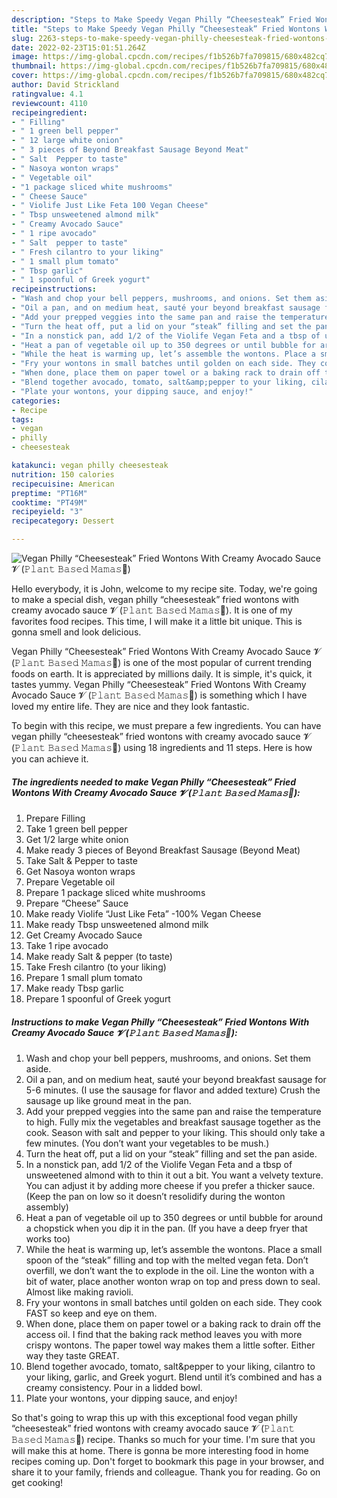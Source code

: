 ```yaml
---
description: "Steps to Make Speedy Vegan Philly “Cheesesteak” Fried Wontons With Creamy Avocado Sauce 𝓥 (𝙿𝚕𝚊𝚗𝚝 𝙱𝚊𝚜𝚎𝚍 𝙼𝚊𝚖𝚊𝚜🌿)"
title: "Steps to Make Speedy Vegan Philly “Cheesesteak” Fried Wontons With Creamy Avocado Sauce 𝓥 (𝙿𝚕𝚊𝚗𝚝 𝙱𝚊𝚜𝚎𝚍 𝙼𝚊𝚖𝚊𝚜🌿)"
slug: 2263-steps-to-make-speedy-vegan-philly-cheesesteak-fried-wontons-with-creamy-avocado-sauce
date: 2022-02-23T15:01:51.264Z
image: https://img-global.cpcdn.com/recipes/f1b526b7fa709815/680x482cq70/vegan-philly-cheesesteak-fried-wontons-with-creamy-avocado-sauce-𝓥-𝙿𝚕𝚊𝚗𝚝-𝙱𝚊𝚜𝚎𝚍-𝙼𝚊𝚖𝚊𝚜-recipe-main-photo.jpg
thumbnail: https://img-global.cpcdn.com/recipes/f1b526b7fa709815/680x482cq70/vegan-philly-cheesesteak-fried-wontons-with-creamy-avocado-sauce-𝓥-𝙿𝚕𝚊𝚗𝚝-𝙱𝚊𝚜𝚎𝚍-𝙼𝚊𝚖𝚊𝚜-recipe-main-photo.jpg
cover: https://img-global.cpcdn.com/recipes/f1b526b7fa709815/680x482cq70/vegan-philly-cheesesteak-fried-wontons-with-creamy-avocado-sauce-𝓥-𝙿𝚕𝚊𝚗𝚝-𝙱𝚊𝚜𝚎𝚍-𝙼𝚊𝚖𝚊𝚜-recipe-main-photo.jpg
author: David Strickland
ratingvalue: 4.1
reviewcount: 4110
recipeingredient:
- " Filling"
- " 1 green bell pepper"
- " 12 large white onion"
- " 3 pieces of Beyond Breakfast Sausage Beyond Meat"
- " Salt  Pepper to taste"
- " Nasoya wonton wraps"
- " Vegetable oil"
- "1 package sliced white mushrooms"
- " Cheese Sauce"
- " Violife Just Like Feta 100 Vegan Cheese"
- " Tbsp unsweetened almond milk"
- " Creamy Avocado Sauce"
- " 1 ripe avocado"
- " Salt  pepper to taste"
- " Fresh cilantro to your liking"
- " 1 small plum tomato"
- " Tbsp garlic"
- " 1 spoonful of Greek yogurt"
recipeinstructions:
- "Wash and chop your bell peppers, mushrooms, and onions. Set them aside."
- "Oil a pan, and on medium heat, sauté your beyond breakfast sausage for 5-6 minutes. (I use the sausage for flavor and added texture) Crush the sausage up like ground meat in the pan."
- "Add your prepped veggies into the same pan and raise the temperature to high. Fully mix the vegetables and breakfast sausage together as the cook. Season with salt and pepper to your liking. This should only take a few minutes. (You don’t want your vegetables to be mush.)"
- "Turn the heat off, put a lid on your “steak” filling and set the pan aside."
- "In a nonstick pan, add 1/2 of the Violife Vegan Feta and a tbsp of unsweetened almond with to thin it out a bit. You want a velvety texture. You can adjust it by adding more cheese if you prefer a thicker sauce. (Keep the pan on low so it doesn’t resolidify during the wonton assembly)"
- "Heat a pan of vegetable oil up to 350 degrees or until bubble for around a chopstick when you dip it in the pan. (If you have a deep fryer that works too)"
- "While the heat is warming up, let’s assemble the wontons. Place a small spoon of the “steak” filling and top with the melted vegan feta. Don’t overfill, we don’t want the to explode in the oil. Line the wonton with a bit of water, place another wonton wrap on top and press down to seal. Almost like making ravioli."
- "Fry your wontons in small batches until golden on each side. They cook FAST so keep and eye on them."
- "When done, place them on paper towel or a baking rack to drain off the access oil. I find that the baking rack method leaves you with more crispy wontons. The paper towel way makes them a little softer. Either way they taste GREAT."
- "Blend together avocado, tomato, salt&amp;pepper to your liking, cilantro to your liking, garlic, and Greek yogurt. Blend until it’s combined and has a creamy consistency. Pour in a lidded bowl."
- "Plate your wontons, your dipping sauce, and enjoy!"
categories:
- Recipe
tags:
- vegan
- philly
- cheesesteak

katakunci: vegan philly cheesesteak 
nutrition: 150 calories
recipecuisine: American
preptime: "PT16M"
cooktime: "PT49M"
recipeyield: "3"
recipecategory: Dessert

---
```



![Vegan Philly “Cheesesteak” Fried Wontons With Creamy Avocado Sauce 𝓥 (𝙿𝚕𝚊𝚗𝚝 𝙱𝚊𝚜𝚎𝚍 𝙼𝚊𝚖𝚊𝚜🌿)](https://img-global.cpcdn.com/recipes/f1b526b7fa709815/680x482cq70/vegan-philly-cheesesteak-fried-wontons-with-creamy-avocado-sauce-𝓥-𝙿𝚕𝚊𝚗𝚝-𝙱𝚊𝚜𝚎𝚍-𝙼𝚊𝚖𝚊𝚜-recipe-main-photo.jpg)

Hello everybody, it is John, welcome to my recipe site. Today, we're going to make a special dish, vegan philly “cheesesteak” fried wontons with creamy avocado sauce 𝓥 (𝙿𝚕𝚊𝚗𝚝 𝙱𝚊𝚜𝚎𝚍 𝙼𝚊𝚖𝚊𝚜🌿). It is one of my favorites food recipes. This time, I will make it a little bit unique. This is gonna smell and look delicious.



Vegan Philly “Cheesesteak” Fried Wontons With Creamy Avocado Sauce 𝓥 (𝙿𝚕𝚊𝚗𝚝 𝙱𝚊𝚜𝚎𝚍 𝙼𝚊𝚖𝚊𝚜🌿) is one of the most popular of current trending foods on earth. It is appreciated by millions daily. It is simple, it's quick, it tastes yummy. Vegan Philly “Cheesesteak” Fried Wontons With Creamy Avocado Sauce 𝓥 (𝙿𝚕𝚊𝚗𝚝 𝙱𝚊𝚜𝚎𝚍 𝙼𝚊𝚖𝚊𝚜🌿) is something which I have loved my entire life. They are nice and they look fantastic.


To begin with this recipe, we must prepare a few ingredients. You can have vegan philly “cheesesteak” fried wontons with creamy avocado sauce 𝓥 (𝙿𝚕𝚊𝚗𝚝 𝙱𝚊𝚜𝚎𝚍 𝙼𝚊𝚖𝚊𝚜🌿) using 18 ingredients and 11 steps. Here is how you can achieve it.

<!--inarticleads1-->

##### The ingredients needed to make Vegan Philly “Cheesesteak” Fried Wontons With Creamy Avocado Sauce 𝓥 (𝙿𝚕𝚊𝚗𝚝 𝙱𝚊𝚜𝚎𝚍 𝙼𝚊𝚖𝚊𝚜🌿):

1. Prepare  Filling
1. Take  1 green bell pepper
1. Get  1/2 large white onion
1. Make ready  3 pieces of Beyond Breakfast Sausage (Beyond Meat)
1. Take  Salt &amp; Pepper to taste
1. Get  Nasoya wonton wraps
1. Prepare  Vegetable oil
1. Prepare 1 package sliced white mushrooms
1. Prepare  “Cheese” Sauce
1. Make ready  Violife “Just Like Feta” -100% Vegan Cheese
1. Make ready  Tbsp unsweetened almond milk
1. Get  Creamy Avocado Sauce
1. Take  1 ripe avocado
1. Make ready  Salt &amp; pepper (to taste)
1. Take  Fresh cilantro (to your liking)
1. Prepare  1 small plum tomato
1. Make ready  Tbsp garlic
1. Prepare  1 spoonful of Greek yogurt




<!--inarticleads2-->

##### Instructions to make Vegan Philly “Cheesesteak” Fried Wontons With Creamy Avocado Sauce 𝓥 (𝙿𝚕𝚊𝚗𝚝 𝙱𝚊𝚜𝚎𝚍 𝙼𝚊𝚖𝚊𝚜🌿):

1. Wash and chop your bell peppers, mushrooms, and onions. Set them aside.
1. Oil a pan, and on medium heat, sauté your beyond breakfast sausage for 5-6 minutes. (I use the sausage for flavor and added texture) Crush the sausage up like ground meat in the pan.
1. Add your prepped veggies into the same pan and raise the temperature to high. Fully mix the vegetables and breakfast sausage together as the cook. Season with salt and pepper to your liking. This should only take a few minutes. (You don’t want your vegetables to be mush.)
1. Turn the heat off, put a lid on your “steak” filling and set the pan aside.
1. In a nonstick pan, add 1/2 of the Violife Vegan Feta and a tbsp of unsweetened almond with to thin it out a bit. You want a velvety texture. You can adjust it by adding more cheese if you prefer a thicker sauce. (Keep the pan on low so it doesn’t resolidify during the wonton assembly)
1. Heat a pan of vegetable oil up to 350 degrees or until bubble for around a chopstick when you dip it in the pan. (If you have a deep fryer that works too)
1. While the heat is warming up, let’s assemble the wontons. Place a small spoon of the “steak” filling and top with the melted vegan feta. Don’t overfill, we don’t want the to explode in the oil. Line the wonton with a bit of water, place another wonton wrap on top and press down to seal. Almost like making ravioli.
1. Fry your wontons in small batches until golden on each side. They cook FAST so keep and eye on them.
1. When done, place them on paper towel or a baking rack to drain off the access oil. I find that the baking rack method leaves you with more crispy wontons. The paper towel way makes them a little softer. Either way they taste GREAT.
1. Blend together avocado, tomato, salt&amp;pepper to your liking, cilantro to your liking, garlic, and Greek yogurt. Blend until it’s combined and has a creamy consistency. Pour in a lidded bowl.
1. Plate your wontons, your dipping sauce, and enjoy!




So that's going to wrap this up with this exceptional food vegan philly “cheesesteak” fried wontons with creamy avocado sauce 𝓥 (𝙿𝚕𝚊𝚗𝚝 𝙱𝚊𝚜𝚎𝚍 𝙼𝚊𝚖𝚊𝚜🌿) recipe. Thanks so much for your time. I'm sure that you will make this at home. There is gonna be more interesting food in home recipes coming up. Don't forget to bookmark this page in your browser, and share it to your family, friends and colleague. Thank you for reading. Go on get cooking!
